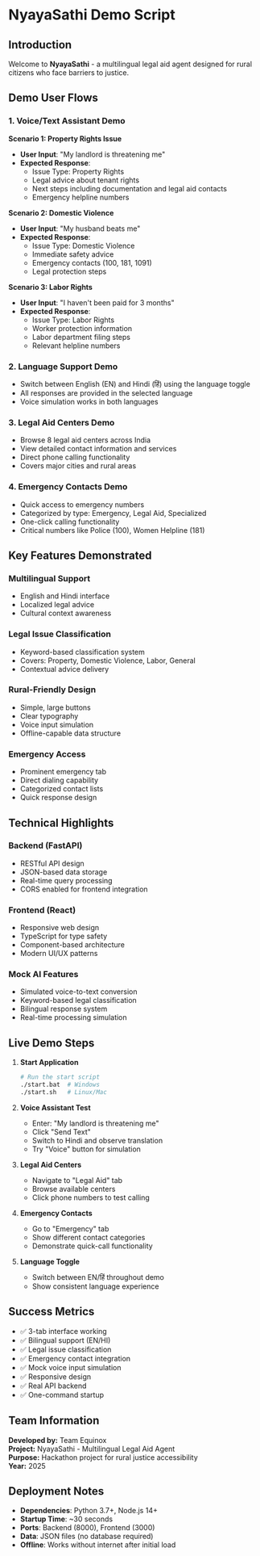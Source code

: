 # NyayaSathi Demo Script

## Introduction
Welcome to **NyayaSathi** - a multilingual legal aid agent designed for rural citizens who face barriers to justice.

## Demo User Flows

### 1. Voice/Text Assistant Demo

**Scenario 1: Property Rights Issue**
- **User Input**: "My landlord is threatening me"
- **Expected Response**: 
  - Issue Type: Property Rights
  - Legal advice about tenant rights
  - Next steps including documentation and legal aid contacts
  - Emergency helpline numbers

**Scenario 2: Domestic Violence**
- **User Input**: "My husband beats me" 
- **Expected Response**:
  - Issue Type: Domestic Violence
  - Immediate safety advice
  - Emergency contacts (100, 181, 1091)
  - Legal protection steps

**Scenario 3: Labor Rights**
- **User Input**: "I haven't been paid for 3 months"
- **Expected Response**:
  - Issue Type: Labor Rights
  - Worker protection information
  - Labor department filing steps
  - Relevant helpline numbers

### 2. Language Support Demo
- Switch between English (EN) and Hindi (हिं) using the language toggle
- All responses are provided in the selected language
- Voice simulation works in both languages

### 3. Legal Aid Centers Demo
- Browse 8 legal aid centers across India
- View detailed contact information and services
- Direct phone calling functionality
- Covers major cities and rural areas

### 4. Emergency Contacts Demo
- Quick access to emergency numbers
- Categorized by type: Emergency, Legal Aid, Specialized
- One-click calling functionality
- Critical numbers like Police (100), Women Helpline (181)

## Key Features Demonstrated

### Multilingual Support
- English and Hindi interface
- Localized legal advice
- Cultural context awareness

### Legal Issue Classification
- Keyword-based classification system
- Covers: Property, Domestic Violence, Labor, General
- Contextual advice delivery

### Rural-Friendly Design
- Simple, large buttons
- Clear typography
- Voice input simulation
- Offline-capable data structure

### Emergency Access
- Prominent emergency tab
- Direct dialing capability
- Categorized contact lists
- Quick response design

## Technical Highlights

### Backend (FastAPI)
- RESTful API design
- JSON-based data storage
- Real-time query processing
- CORS enabled for frontend integration

### Frontend (React)
- Responsive web design
- TypeScript for type safety
- Component-based architecture
- Modern UI/UX patterns

### Mock AI Features
- Simulated voice-to-text conversion
- Keyword-based legal classification
- Bilingual response system
- Real-time processing simulation

## Live Demo Steps

1. **Start Application**
   ```bash
   # Run the start script
   ./start.bat  # Windows
   ./start.sh   # Linux/Mac
   ```

2. **Voice Assistant Test**
   - Enter: "My landlord is threatening me"
   - Click "Send Text"
   - Switch to Hindi and observe translation
   - Try "Voice" button for simulation

3. **Legal Aid Centers**
   - Navigate to "Legal Aid" tab
   - Browse available centers
   - Click phone numbers to test calling

4. **Emergency Contacts**
   - Go to "Emergency" tab
   - Show different contact categories
   - Demonstrate quick-call functionality

5. **Language Toggle**
   - Switch between EN/हिं throughout demo
   - Show consistent language experience

## Success Metrics

- ✅ 3-tab interface working
- ✅ Bilingual support (EN/HI)
- ✅ Legal issue classification
- ✅ Emergency contact integration
- ✅ Mock voice input simulation
- ✅ Responsive design
- ✅ Real API backend
- ✅ One-command startup

## Team Information

**Developed by:** Team Equinox  
**Project:** NyayaSathi - Multilingual Legal Aid Agent  
**Purpose:** Hackathon project for rural justice accessibility  
**Year:** 2025

## Deployment Notes

- **Dependencies**: Python 3.7+, Node.js 14+
- **Startup Time**: ~30 seconds
- **Ports**: Backend (8000), Frontend (3000)
- **Data**: JSON files (no database required)
- **Offline**: Works without internet after initial load